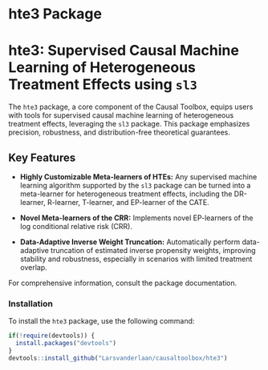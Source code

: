 # hte3 Package

# hte3: Supervised Causal Machine Learning of Heterogeneous Treatment Effects using `sl3`

The `hte3` package, a core component of the Causal Toolbox, equips users with tools for supervised causal machine learning of heterogeneous treatment effects, leveraging the `sl3` package. This package emphasizes precision, robustness, and distribution-free theoretical guarantees.

## Key Features

- **Highly Customizable Meta-learners of HTEs:** Any supervised machine learning algorithm supported by the `sl3` package can be turned into a meta-learner for heterogeneous treatment effects, including the DR-learner, R-learner, T-learner, and EP-learner of the CATE.

- **Novel Meta-learners of the CRR:** Implements novel EP-learners of the log conditional relative risk (CRR).

- **Data-Adaptive Inverse Weight Truncation:** Automatically perform data-adaptive truncation of estimated inverse propensity weights, improving stability and robustness, especially in scenarios with limited treatment overlap.


For comprehensive information, consult the package documentation.

### Installation

To install the `hte3` package, use the following command:

```r
if(!require(devtools)) {
  install.packages("devtools")
}
devtools::install_github("Larsvanderlaan/causaltoolbox/hte3")
```
